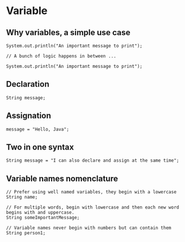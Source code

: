 # Variable

## Why variables, a simple use case
    System.out.println("An important message to print");
    
    // A bunch of logic happens in between ...

    System.out.println("An important message to print");

## Declaration
    String message;

## Assignation
    message = "Hello, Java";

## Two in one syntax
    String message = "I can also declare and assign at the same time";

## Variable names nomenclature
    // Prefer using well named variables, they begin with a lowercase
    String name;

    // For multiple words, begin with lowercase and then each new word begins with and uppercase.
    String someImportantMessage;

    // Variable names never begin with numbers but can contain them
    String person1;